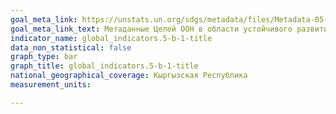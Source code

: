 ```yaml
---
goal_meta_link: https://unstats.un.org/sdgs/metadata/files/Metadata-05-0B-01.pdf
goal_meta_link_text: Метаданные Целей ООН в области устойчивого развития (PDF, 866 КБ)
indicator_name: global_indicators.5-b-1-title
data_non_statistical: false
graph_type: bar
graph_title: global_indicators.5-b-1-title
national_geographical_coverage: Кыргызская Республика
measurement_units: 

---
```

